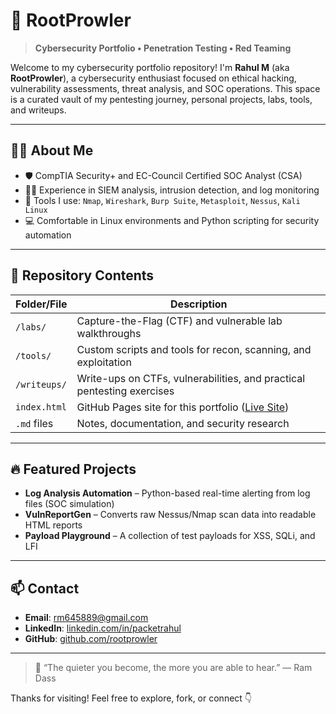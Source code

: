 # 🐾 RootProwler

> **Cybersecurity Portfolio • Penetration Testing • Red Teaming**

Welcome to my cybersecurity portfolio repository! I'm **Rahul M** (aka **RootProwler**), a cybersecurity enthusiast focused on ethical hacking, vulnerability assessments, threat analysis, and SOC operations. This space is a curated vault of my pentesting journey, personal projects, labs, tools, and writeups.

---

## 👨‍💻 About Me

- 🛡️ CompTIA Security+ and EC-Council Certified SOC Analyst (CSA)
- 🕵️‍♂️ Experience in SIEM analysis, intrusion detection, and log monitoring
- 🔧 Tools I use: `Nmap`, `Wireshark`, `Burp Suite`, `Metasploit`, `Nessus`, `Kali Linux`
- 💻 Comfortable in Linux environments and Python scripting for security automation

---

## 📁 Repository Contents

| Folder/File       | Description |
|-------------------|-------------|
| `/labs/`          | Capture-the-Flag (CTF) and vulnerable lab walkthroughs |
| `/tools/`         | Custom scripts and tools for recon, scanning, and exploitation |
| `/writeups/`      | Write-ups on CTFs, vulnerabilities, and practical pentesting exercises |
| `index.html`      | GitHub Pages site for this portfolio ([Live Site](https://rootprowler.github.io)) |
| `.md` files       | Notes, documentation, and security research |

---

## 🔥 Featured Projects

- **Log Analysis Automation** – Python-based real-time alerting from log files (SOC simulation)
- **VulnReportGen** – Converts raw Nessus/Nmap scan data into readable HTML reports
- **Payload Playground** – A collection of test payloads for XSS, SQLi, and LFI

---

## 📫 Contact

- **Email**: [rm645889@gmail.com](mailto:rm645889@gmail.com)
- **LinkedIn**: [linkedin.com/in/packetrahul](https://www.linkedin.com/in/packetrahul)
- **GitHub**: [github.com/rootprowler](https://github.com/rootprowler)

---

> 🧠 “The quieter you become, the more you are able to hear.” — Ram Dass

Thanks for visiting! Feel free to explore, fork, or connect 👇  
